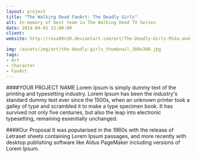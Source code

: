 ```yaml
---
layout: project
title: "The Walking Dead FanArt: The Deadly Girls"
alt: In memory of best team in The Walking Dead TV Series
date: 2014-04-01 12:00:00
client: 
website: http://rosa89n20.deviantart.com/art/The-Deadly-Girls-Mika-and-Lizzie-444733644

img: /assets/img/art/the-deadly-girls_thumbnail_300x300.jpg
tags:
- Art
- Character
- FanArt
---
```

####YOUR PROJECT NAME
Lorem Ipsum is simply dummy text of the printing and typesetting industry. Lorem Ipsum has been the industry's standard dummy text ever since the 1500s, when an unknown printer took a galley of type and scrambled it to make a type specimen book. It has survived not only five centuries, but also the leap into electronic typesetting, remaining essentially unchanged.

####Our Proposal
It was popularised in the 1960s with the release of Letraset sheets containing Lorem Ipsum passages, and more recently with desktop publishing software like Aldus PageMaker including versions of Lorem Ipsum.

